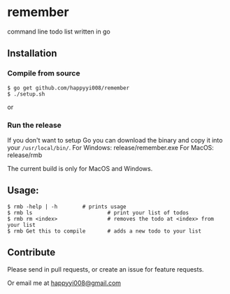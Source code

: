 # remember
command line todo list written in go

## Installation
### Compile from source
```
$ go get github.com/happyyi008/remember
$ ./setup.sh
```

or

### Run the release

If you don't want to setup Go you can download the binary and copy it into your `/usr/local/bin/`.
For Windows: release/remember.exe
For MacOS: release/rmb

The current build is only for MacOS and Windows.

## Usage:
```
$ rmb -help | -h		# prints usage
$ rmb ls                        # print your list of todos
$ rmb rm <index>                # removes the todo at <index> from your list
$ rmb Get this to compile       # adds a new todo to your list
```
## Contribute
Please send in pull requests, or create an issue for feature requests.

Or email me at happyyi008@gmail.com
